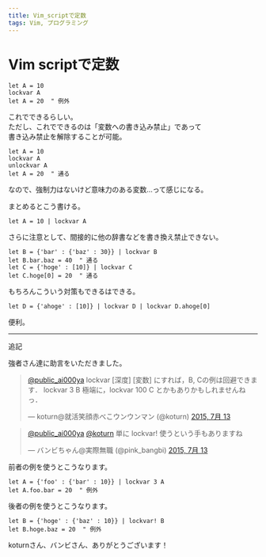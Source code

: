 ```yaml
---
title: Vim_scriptで定数
tags: Vim, プログラミング
---
```

# Vim scriptで定数

```
let A = 10
lockvar A
let A = 20  " 例外
```

これでできるらしい。  
ただし、これでできるのは「変数への書き込み禁止」であって  
書き込み禁止を解除することが可能。

```
let A = 10
lockvar A
unlockvar A
let A = 20  " 通る
```

なので、強制力はないけど意味力のある変数…って感じになる。  
  
まとめるとこう書ける。

```
let A = 10 | lockvar A
```


さらに注意として、間接的に他の辞書などを書き換え禁止できない。  
```
let B = {'bar' : {'baz' : 30}} | lockvar B
let B.bar.baz = 40  " 通る
let C = {'hoge' : [10]} | lockvar C
let C.hoge[0] = 20  " 通る
```

もちろんこういう対策もできるはできる。
```
let D = {'ahoge' : [10]} | lockvar D | lockvar D.ahoge[0]
```


便利。


- - -
追記  

強者さん達に助言をいただきました。
<blockquote class="twitter-tweet" lang="ja"><p lang="ja" dir="ltr"><a href="https://twitter.com/public_ai000ya">@public_ai000ya</a> lockvar [深度] [変数] にすれば，B, Cの例は回避できます．&#10;lockvar 3 B&#10;極端に，lockvar 100 C とかもありかもしれませんねっ．</p>&mdash; koturn@就活笑顔赤べこウンウンマン (@koturn) <a href="https://twitter.com/koturn/status/620587123918290944">2015, 7月 13</a></blockquote>
<script async src="//platform.twitter.com/widgets.js" charset="utf-8"></script>
<blockquote class="twitter-tweet" lang="ja"><p lang="ja" dir="ltr"><a href="https://twitter.com/public_ai000ya">@public_ai000ya</a> <a href="https://twitter.com/koturn">@koturn</a> 単に lockvar! 使うという手もありますね</p>&mdash; バンビちゃん@実際無職 (@pink_bangbi) <a href="https://twitter.com/pink_bangbi/status/620712436736208896">2015, 7月 13</a></blockquote>
<script async src="//platform.twitter.com/widgets.js" charset="utf-8"></script>

前者の例を使うとこうなります。
```
let A = {'foo' : {'bar' : 10}} | lockvar 3 A
let A.foo.bar = 20  " 例外
```

後者の例を使うとこうなります。
```
let B = {'hoge' : {'baz' : 10}} | lockvar! B
let B.hoge.baz = 20  " 例外
```

koturnさん、バンビさん、ありがとうございます！
